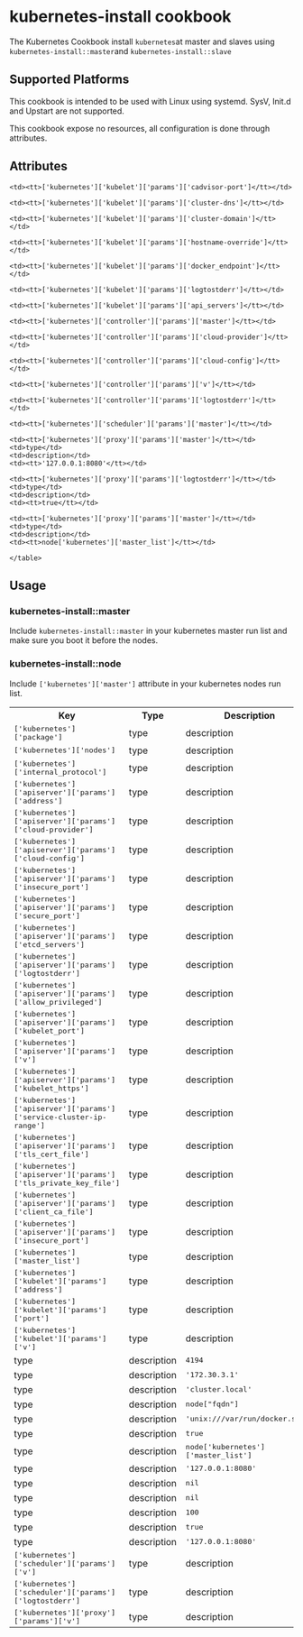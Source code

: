 # kubernetes-install cookbook
The Kubernetes Cookbook install `kubernetes`at master and slaves using `kubernetes-install::master`and `kubernetes-install::slave`

## Supported Platforms
This cookbook is intended to be used with Linux using systemd. SysV, Init.d and Upstart are not supported.

This cookbook expose no resources, all configuration is done through attributes.

## Attributes
<table>
  <tr>
    <th>Key</th>
    <th>Type</th>
    <th>Description</th>
    <th>Default</th>
  </tr>
  <tr>
    <td><tt>['kubernetes']['package']</tt></td>
    <td>type</td>
    <td>description</td>
    <td><tt>"https://github.com/kubernetes/kubernetes/releases/download/v1.1.1/kubernetes.tar.gz"</tt></td>
  </tr>
  <tr>
    <td><tt>['kubernetes']['nodes']</tt></td>
    <td>type</td>
    <td>description</td>
    <td><tt>[]</tt></td>
  </tr>
  <tr>
    <td><tt>['kubernetes']['internal_protocol']</tt></td>
    <td>type</td>
    <td>description</td>
    <td><tt>'http'</tt></td>
  </tr>
  <tr>
    <td><tt>['kubernetes']['apiserver']['params']['address']</tt></td>
    <td>type</td>
    <td>description</td>
    <td><tt>'0.0.0.0'</tt></td>
  </tr>
  <tr>
    <td><tt>['kubernetes']['apiserver']['params']['cloud-provider']</tt></td>
    <td>type</td>
    <td>description</td>
    <td><tt>nil</tt></td>
  </tr>
  <tr>
    <td><tt>['kubernetes']['apiserver']['params']['cloud-config']</tt></td>
    <td>type</td>
    <td>description</td>
    <td><tt>nil</tt></td>
  </tr>
  <tr>
    <td><tt>['kubernetes']['apiserver']['params']['insecure_port']</tt></td>
    <td>type</td>
    <td>description</td>
    <td><tt>8080</tt></td>
  </tr>
  <tr>
    <td><tt>['kubernetes']['apiserver']['params']['secure_port']</tt></td>
    <td>type</td>
    <td>description</td>
    <td><tt>6443</tt></td>
  </tr>
  <tr>
    <td><tt>['kubernetes']['apiserver']['params']['etcd_servers']</tt></td>
    <td>type</td>
    <td>description</td>
    <td><tt>'http://127.0.0.1:4001'</tt></td>
  </tr>
  <tr>
    <td><tt>['kubernetes']['apiserver']['params']['logtostderr']</tt></td>
    <td>type</td>
    <td>description</td>
    <td><tt>true</tt></td>
  </tr>
  <tr>
    <td><tt>['kubernetes']['apiserver']['params']['allow_privileged']</tt></td>
    <td>type</td>
    <td>description</td>
    <td><tt>true</tt></td>
  </tr>
  <tr>
    <td><tt>['kubernetes']['apiserver']['params']['kubelet_port']</tt></td>
    <td>type</td>
    <td>description</td>
    <td><tt>10250</tt></td>
  </tr>
  <tr>
    <td><tt>['kubernetes']['apiserver']['params']['v']</tt></td>
    <td>type</td>
    <td>description</td>
    <td><tt>100</tt></td>
  </tr>
  <tr>
    <td><tt>['kubernetes']['apiserver']['params']['kubelet_https']</tt></td>
    <td>type</td>
    <td>description</td>
    <td><tt>true</tt></td>
  </tr>
  <tr>
    <td><tt>['kubernetes']['apiserver']['params']['service-cluster-ip-range']</tt></td>
    <td>type</td>
    <td>description</td>
    <td><tt>'172.30.0.0/16'</tt></td>
  </tr>
  <tr>
    <td><tt>['kubernetes']['apiserver']['params']['tls_cert_file']</tt></td>
    <td>type</td>
    <td>description</td>
    <td><tt>nil</tt></td>
  </tr>
  <tr>
    <td><tt>['kubernetes']['apiserver']['params']['tls_private_key_file']</tt></td>
    <td>type</td>
    <td>description</td>
    <td><tt>nil</tt></td>
  </tr>
  <tr>
    <td><tt>['kubernetes']['apiserver']['params']['client_ca_file']</tt></td>
    <td>type</td>
    <td>description</td>
    <td><tt>nil</tt></td>
  </tr>
  <tr>
    <td><tt>['kubernetes']['apiserver']['params']['insecure_port']</tt></td>
    <td>type</td>
    <td>description</td>
    <td><tt>depends on internal protocol</tt></td>
  </tr>
  <tr>
    <td><tt>['kubernetes']['master_list']</tt></td>
    <td>type</td>
    <td>description</td>
    <td><tt>Comma separated list of masters</tt></td>
  </tr>
  <tr>
    <td><tt>['kubernetes']['kubelet']['params']['address']</tt></td>
    <td>type</td>
    <td>description</td>
    <td><tt>'0.0.0.0'</tt></td>
  </tr>
  <tr>
    <td><tt>['kubernetes']['kubelet']['params']['port']</tt></td>
    <td>type</td>
    <td>description</td>
    <td><tt>10250</tt></td>
  </tr>
  <tr>
    <td><tt>['kubernetes']['kubelet']['params']['v']</tt></td>
<td>type</td>
<td>description</td>
<td><tt>100</tt></td>
</tr>
<tr>

    <td><tt>['kubernetes']['kubelet']['params']['cadvisor-port']</tt></td>
<td>type</td>
<td>description</td>
<td><tt>4194</tt></td>
</tr>
<tr>

    <td><tt>['kubernetes']['kubelet']['params']['cluster-dns']</tt></td>
<td>type</td>
<td>description</td>
<td><tt>'172.30.3.1'</tt></td>
</tr>
<tr>

    <td><tt>['kubernetes']['kubelet']['params']['cluster-domain']</tt></td>
<td>type</td>
<td>description</td>
<td><tt>'cluster.local'</tt></td>
</tr>
<tr>

    <td><tt>['kubernetes']['kubelet']['params']['hostname-override']</tt></td>
<td>type</td>
<td>description</td>
<td><tt>node["fqdn"]</tt></td>
</tr>
<tr>

    <td><tt>['kubernetes']['kubelet']['params']['docker_endpoint']</tt></td>
<td>type</td>
<td>description</td>
<td><tt>'unix:///var/run/docker.sock'</tt></td>
</tr>
<tr>

    <td><tt>['kubernetes']['kubelet']['params']['logtostderr']</tt></td>
<td>type</td>
<td>description</td>
<td><tt>true</tt></td>
</tr>
<tr>

    <td><tt>['kubernetes']['kubelet']['params']['api_servers']</tt></td>
<td>type</td>
<td>description</td>
<td><tt>node['kubernetes']['master_list']</tt></td>
</tr>
<tr>

    <td><tt>['kubernetes']['controller']['params']['master']</tt></td>
<td>type</td>
<td>description</td>
<td><tt> '127.0.0.1:8080'</tt></td>
</tr>
<tr>

    <td><tt>['kubernetes']['controller']['params']['cloud-provider']</tt></td>
<td>type</td>
<td>description</td>
<td><tt>nil</tt></td>
</tr>
<tr>

    <td><tt>['kubernetes']['controller']['params']['cloud-config']</tt></td>
<td>type</td>
<td>description</td>
<td><tt>nil</tt></td>
</tr>
<tr>

    <td><tt>['kubernetes']['controller']['params']['v']</tt></td>
<td>type</td>
<td>description</td>
<td><tt>100</tt></td>
</tr>
<tr>

    <td><tt>['kubernetes']['controller']['params']['logtostderr']</tt></td>
<td>type</td>
<td>description</td>
<td><tt>true</tt></td>
</tr>
<tr>

    <td><tt>['kubernetes']['scheduler']['params']['master']</tt></td>
<td>type</td>
<td>description</td>
<td><tt> '127.0.0.1:8080'</tt></td>
</tr>
<tr>
    <td><tt>['kubernetes']['scheduler']['params']['v']</tt></td>
<td>type</td>
<td>description</td>
<td><tt>100</tt></td>
</tr>
<tr>
    <td><tt>['kubernetes']['scheduler']['params']['logtostderr']</tt></td>
<td>type</td>
<td>description</td>
<td><tt>true</tt></td>
</tr>
<tr>

    <td><tt>['kubernetes']['proxy']['params']['master']</tt></td>
    <td>type</td>
    <td>description</td>
    <td><tt>'127.0.0.1:8080'</tt></td>
  </tr>
  <tr>
    <td><tt>['kubernetes']['proxy']['params']['v']</tt></td>
    <td>type</td>
    <td>description</td>
    <td><tt>100</tt></td>
  </tr>
  <tr>

    <td><tt>['kubernetes']['proxy']['params']['logtostderr']</tt></td>
    <td>type</td>
    <td>description</td>
    <td><tt>true</tt></td>
  </tr>
  <tr>

    <td><tt>['kubernetes']['proxy']['params']['master']</tt></td>
    <td>type</td>
    <td>description</td>
    <td><tt>node['kubernetes']['master_list']</tt></td>
  </tr>
  <tr>

    </table>

## Usage

### kubernetes-install::master

Include `kubernetes-install::master` in your kubernetes master run list and make sure you boot it before the nodes.

### kubernetes-install::node

Include `['kubernetes']['master']`  attribute in your kubernetes nodes run list.
